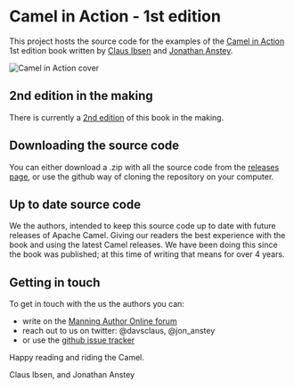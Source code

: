 Camel in Action - 1st edition
=============================

This project hosts the source code for the examples of the [Camel in Action](http://manning.com/ibsen/) 1st edition book written by [Claus Ibsen](https://twitter.com/davsclaus) and [Jonathan Anstey](https://twitter.com/jon_anstey). 

![Camel in Action cover](/docs/images/cia_cover150.jpg?raw=true)


2nd edition in the making
------------------------------

There is currently a [2nd edition](http://manning.com/ibsen2/) of this book in the making.


Downloading the source code
----------------------------------------

You can either download a .zip with all the source code from the [releases page](https://github.com/camelinaction/camelinaction/releases), or use the github way of cloning the repository on your computer.


Up to date source code
-------------------------------

We the authors, intended to keep this source code up to date with future releases of Apache Camel. Giving our readers the best experience with the book and using the latest Camel releases. We have been doing this since the book was published; at this time of writing that means for over 4 years.


Getting in touch
---------------------

To get in touch with the us the authors you can:

* write on the [Manning Author Online forum](http://www.manning-sandbox.com/forum.jspa?forumID=601)
* reach out to us on twitter: @davsclaus, @jon_anstey
* or use the [github issue tracker](https://github.com/camelinaction/camelinaction/issues)


Happy reading and riding the Camel.

Claus Ibsen, and Jonathan Anstey
